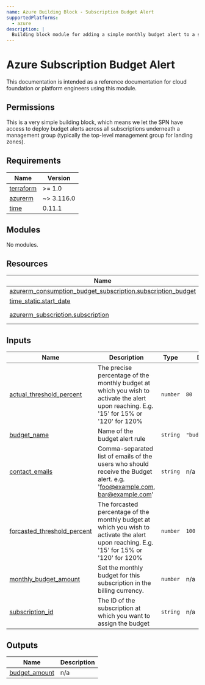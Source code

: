 ```yaml
---
name: Azure Building Block - Subscription Budget Alert
supportedPlatforms:
  - azure
description: |
  Building block module for adding a simple monthly budget alert to a subscription.
---
```


# Azure Subscription Budget Alert

This documentation is intended as a reference documentation for cloud foundation or platform engineers using this module.


## Permissions

This is a very simple building block, which means we let the SPN have access to deploy budget alerts
across all subscriptions underneath a management group (typically the top-level management group for landing zones).

<!-- BEGIN_TF_DOCS -->
## Requirements

| Name | Version |
|------|---------|
| <a name="requirement_terraform"></a> [terraform](#requirement\_terraform) | >= 1.0 |
| <a name="requirement_azurerm"></a> [azurerm](#requirement\_azurerm) | ~> 3.116.0 |
| <a name="requirement_time"></a> [time](#requirement\_time) | 0.11.1 |

## Modules

No modules.

## Resources

| Name | Type |
|------|------|
| [azurerm_consumption_budget_subscription.subscription_budget](https://registry.terraform.io/providers/hashicorp/azurerm/latest/docs/resources/consumption_budget_subscription) | resource |
| [time_static.start_date](https://registry.terraform.io/providers/hashicorp/time/0.11.1/docs/resources/static) | resource |
| [azurerm_subscription.subscription](https://registry.terraform.io/providers/hashicorp/azurerm/latest/docs/data-sources/subscription) | data source |

## Inputs

| Name | Description | Type | Default | Required |
|------|-------------|------|---------|:--------:|
| <a name="input_actual_threshold_percent"></a> [actual\_threshold\_percent](#input\_actual\_threshold\_percent) | The precise percentage of the monthly budget at which you wish to activate the alert upon reaching. E.g. '15' for 15% or '120' for 120% | `number` | `80` | no |
| <a name="input_budget_name"></a> [budget\_name](#input\_budget\_name) | Name of the budget alert rule | `string` | `"budget_alert"` | no |
| <a name="input_contact_emails"></a> [contact\_emails](#input\_contact\_emails) | Comma-separated list of emails of the users who should receive the Budget alert. e.g. 'foo@example.com, bar@example.com' | `string` | n/a | yes |
| <a name="input_forcasted_threshold_percent"></a> [forcasted\_threshold\_percent](#input\_forcasted\_threshold\_percent) | The forcasted percentage of the monthly budget at which you wish to activate the alert upon reaching. E.g. '15' for 15% or '120' for 120% | `number` | `100` | no |
| <a name="input_monthly_budget_amount"></a> [monthly\_budget\_amount](#input\_monthly\_budget\_amount) | Set the monthly budget for this subscription in the billing currency. | `number` | n/a | yes |
| <a name="input_subscription_id"></a> [subscription\_id](#input\_subscription\_id) | The ID of the subscription at which you want to assign the budget | `string` | n/a | yes |

## Outputs

| Name | Description |
|------|-------------|
| <a name="output_budget_amount"></a> [budget\_amount](#output\_budget\_amount) | n/a |
<!-- END_TF_DOCS -->
